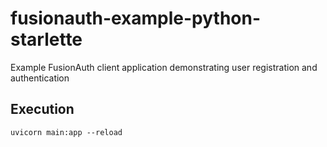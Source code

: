 # fusionauth-example-python-starlette
Example FusionAuth client application demonstrating user registration and authentication

## Execution

```
uvicorn main:app --reload
```
